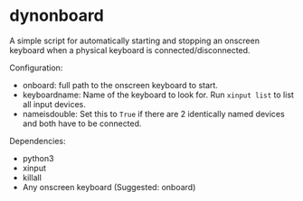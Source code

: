 # dynonboard

A simple script for automatically starting and stopping an onscreen keyboard when a physical keyboard is connected/disconnected.

Configuration:
* onboard: full path to the onscreen keyboard to start.
* keyboardname: Name of the keyboard to look for. Run `xinput list` to list all input devices.
* nameisdouble: Set this to `True` if there are 2 identically named devices and both have to be connected.

Dependencies:
* python3
* xinput
* killall
* Any onscreen keyboard (Suggested: onboard)
